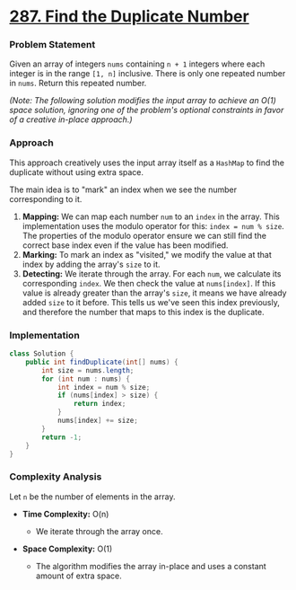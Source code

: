 # <a href="https://leetcode.com/problems/find-the-duplicate-number/" target="_blank">287. Find the Duplicate Number</a>

### Problem Statement
Given an array of integers `nums` containing `n + 1` integers where each integer is in the range `[1, n]` inclusive. There is only one repeated number in `nums`. Return this repeated number.

*(Note: The following solution modifies the input array to achieve an O(1) space solution, ignoring one of the problem's optional constraints in favor of a creative in-place approach.)*

### Approach
This approach creatively uses the input array itself as a `HashMap` to find the duplicate without using extra space.

The main idea is to "mark" an index when we see the number corresponding to it.
1.  **Mapping:** We can map each number `num` to an `index` in the array. This implementation uses the modulo operator for this: `index = num % size`. The properties of the modulo operator ensure we can still find the correct base index even if the value has been modified.
2.  **Marking:** To mark an index as "visited," we modify the value at that index by adding the array's `size` to it.
3.  **Detecting:** We iterate through the array. For each `num`, we calculate its corresponding `index`. We then check the value at `nums[index]`. If this value is already greater than the array's `size`, it means we have already added `size` to it before. This tells us we've seen this index previously, and therefore the number that maps to this index is the duplicate.

### Implementation
```java
class Solution {
    public int findDuplicate(int[] nums) {
        int size = nums.length;
        for (int num : nums) {
            int index = num % size;
            if (nums[index] > size) {
                return index;
            }
            nums[index] += size;
        }
        return -1;
    }
}
``` 

### Complexity Analysis
Let `n` be the number of elements in the array.

-   **Time Complexity:** O(n)
    -   We iterate through the array once.

-   **Space Complexity:** O(1)
    -   The algorithm modifies the array in-place and uses a constant amount of extra space.
